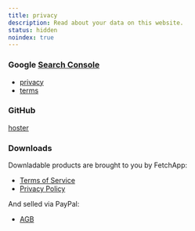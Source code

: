 ```yaml
---
title: privacy
description: Read about your data on this website.
status: hidden
noindex: true
---
```


<!-- https://www.udmedia.de/news/542/dsgvo-checkliste-zur-datenschutzverordnung -->

### Google [Search Console][g-search-console]
- [privacy][g-privacy]
- [terms][g-terms]

### GitHub
[hoster][github]

### Downloads
Downladable products are brought to you by FetchApp:

- [Terms of Service](https://www.fetchapp.com/pages/terms)
- [Privacy Policy](https://www.fetchapp.com/pages/privacy)

And selled via PayPal:

- [AGB](https://www.paypal.com/de/webapps/mpp/ua/legalhub-full)

[g-search-console]: https://search.google.com/search-console
[g-privacy]: https://policies.google.com/privacy
[g-terms]: https://policies.google.com/terms
[github]: https://docs.github.com/en/github/site-policy/github-privacy-statement
